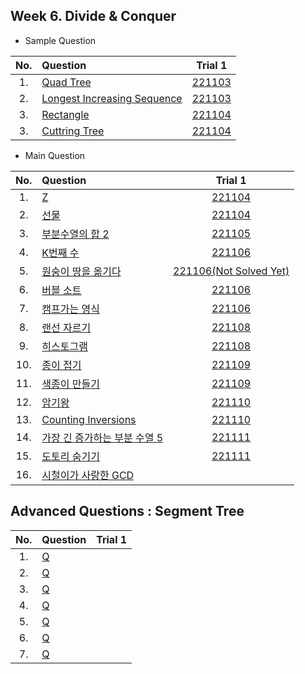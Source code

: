 ## Week 6. Divide & Conquer
* Sample Question

|No.  |Question|Trial 1|
|:---:|:-------|:-----:|
|1.  |[Quad Tree](https://www.acmicpc.net/problem/1992)| [221103](https://github.com/JoonHyeok-hozy-Kim/algorithm_study/blob/main/BaekJoon/Solutions/Week6/SampleQuestions/Sol_S1_221103_1992.py) |
|2.  |[Longest Increasing Sequence](https://www.acmicpc.net/problem/14003)| [221103](https://github.com/JoonHyeok-hozy-Kim/algorithm_study/blob/main/BaekJoon/Solutions/Week6/SampleQuestions/Sol_S3_221103_14003.py) |
|3.  |[Rectangle](https://www.acmicpc.net/problem/2171)| [221104](https://github.com/JoonHyeok-hozy-Kim/algorithm_study/blob/main/BaekJoon/Solutions/Week6/SampleQuestions/Sol_S4_221104_2171.py) |
|3.  |[Cuttring Tree](https://www.acmicpc.net/problem/2805)| [221104](https://github.com/JoonHyeok-hozy-Kim/algorithm_study/blob/main/BaekJoon/Solutions/Week6/SampleQuestions/Sol_S5_221104_2805.py) |


* Main Question

|No.  |Question|Trial 1|
|:---:|:-------|:-----:|
|1.   |[Z](https://www.acmicpc.net/problem/1074)| [221104](https://github.com/JoonHyeok-hozy-Kim/algorithm_study/blob/main/BaekJoon/Solutions/Week6/MainQuestions/Sol_01_221104_1074.py) |
|2.   |[선물](https://www.acmicpc.net/problem/1166)| [221104](https://github.com/JoonHyeok-hozy-Kim/algorithm_study/blob/main/BaekJoon/Solutions/Week6/MainQuestions/Sol_02_221104_1166_cheated.py) |
|3.   |[부분수열의 합 2](https://www.acmicpc.net/problem/1208)| [221105](https://github.com/JoonHyeok-hozy-Kim/algorithm_study/blob/main/BaekJoon/Solutions/Week6/MainQuestions/Sol_03_221105_1208_cheated.py) |
|4.   |[K번째 수](https://www.acmicpc.net/problem/1300)| [221106](https://github.com/JoonHyeok-hozy-Kim/algorithm_study/blob/main/BaekJoon/Solutions/Week6/MainQuestions/Sol_04_221106_1300_cheated.py) |
|5.   |[원숭이 땅을 옮기다](https://www.acmicpc.net/problem/1425)| [221106(Not Solved Yet)](https://github.com/JoonHyeok-hozy-Kim/algorithm_study/blob/main/BaekJoon/Solutions/Week6/MainQuestions/Sol_05_221106_1425.py) |
|6.   |[버블 소트](https://www.acmicpc.net/problem/1517)| [221106](https://github.com/JoonHyeok-hozy-Kim/algorithm_study/blob/main/BaekJoon/Solutions/Week6/MainQuestions/Sol_06_221106_1517_cheated.py) |
|7.   |[캠프가는 영식](https://www.acmicpc.net/problem/1590)| [221106](https://github.com/JoonHyeok-hozy-Kim/algorithm_study/blob/main/BaekJoon/Solutions/Week6/MainQuestions/Sol_07_221106_1590.py) |
|8.   |[랜선 자르기](https://www.acmicpc.net/problem/1654)| [221108](https://github.com/JoonHyeok-hozy-Kim/algorithm_study/blob/main/BaekJoon/Solutions/Week6/MainQuestions/Sol_08_221106_1654_cheated.py) |
|9.   |[히스토그램 ](https://www.acmicpc.net/problem/1725)| [221108](https://github.com/JoonHyeok-hozy-Kim/algorithm_study/blob/main/BaekJoon/Solutions/Week6/MainQuestions/Sol_09_221108_1725_cheated.py) |
|10.  |[종이 접기](https://www.acmicpc.net/problem/1802)| [221109](https://github.com/JoonHyeok-hozy-Kim/algorithm_study/blob/main/BaekJoon/Solutions/Week6/MainQuestions/Sol_10_221109_1802.py) |
|11.  |[색종이 만들기](https://www.acmicpc.net/problem/2630)| [221109](https://github.com/JoonHyeok-hozy-Kim/algorithm_study/blob/main/BaekJoon/Solutions/Week6/MainQuestions/Sol_11_221109_2630.py) |
|12.  |[암기왕](https://www.acmicpc.net/problem/2776)| [221110](https://github.com/JoonHyeok-hozy-Kim/algorithm_study/blob/main/BaekJoon/Solutions/Week6/MainQuestions/Sol_12_221110_2776.py) |
|13.  |[Counting Inversions](https://www.acmicpc.net/problem/10090)| [221110](https://github.com/JoonHyeok-hozy-Kim/algorithm_study/blob/main/BaekJoon/Solutions/Week6/MainQuestions/Sol_13_221110_10090.py) |
|14.  |[가장 긴 증가하는 부분 수열 5](https://www.acmicpc.net/problem/14003)| [221111](https://github.com/JoonHyeok-hozy-Kim/algorithm_study/blob/main/BaekJoon/Solutions/Week6/SampleQuestions/Sol_14_221111_14003_cheated.py) |
|15.  |[도토리 숨기기](https://www.acmicpc.net/problem/15732)| [221111](https://github.com/JoonHyeok-hozy-Kim/algorithm_study/blob/main/BaekJoon/Solutions/Week6/MainQuestions/Sol_15_221111_15732.py) |
|16.  |[시철이가 사랑한 GCD](https://www.acmicpc.net/problem/21870)| [](https://github.com/JoonHyeok-hozy-Kim/algorithm_study/blob/main/BaekJoon/Solutions/Week6/MainQuestions/Sol.py) |


## Advanced Questions : Segment Tree
|No.  |Question|Trial 1|
|:---:|:------|:-----:|
|1. |[Q](https://www.acmicpc.net/problem/2243 ) | []() |
|2. |[Q](https://www.acmicpc.net/problem/10999) | []() |
|3. |[Q](https://www.acmicpc.net/problem/13537) | []() |
|4. |[Q](https://www.acmicpc.net/problem/2517 ) | []() |
|5. |[Q](https://www.acmicpc.net/problem/5419 ) | []() |
|6. |[Q](https://www.acmicpc.net/problem/17353) | []() |
|7. |[Q](https://www.acmicpc.net/problem/2336 ) | []() |